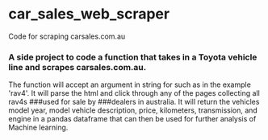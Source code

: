 # car_sales_web_scraper
Code for scraping carsales.com.au
###  A side project to code a function that takes in a  Toyota vehicle line and scrapes carsales.com.au.
The function will accept an argument in string for such as in the example 'rav4'. It will parse the html and click through any of the pages collecting all rav4s ###used for sale by ###dealers in australia. It will return the vehicles model year, model vehicle description, price, kilometers, transmission, and engine in a pandas dataframe that can then be used for further analysis of Machine learning.

